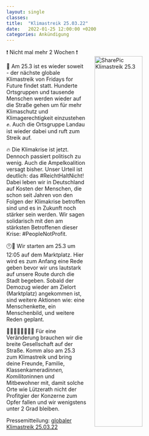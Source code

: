 ```yaml
---
layout: single
classes: 
title:  "Klimastreik 25.03.22"
date:   2022-01-25 12:00:00 +0200
categories: Ankündigung
---
```


<img src="https://github.com/fridaysforfuture-landau-pfalz/fridaysforfuture-landau-pfalz.github.io/blob/main/assets/images/GK%2025.03.22/SharePic%20GK%2025.3..png?raw=true" alt="SharePic Klimastreik 25.3" style="float:right;" hspace=20 vspace=20 height="50%" width="50%">

❗ Nicht mal mehr 2 Wochen ❗ 

📢 Am 25.3 ist es wieder soweit - der nächste globale Klimastreik von Fridays for Future findet statt. Hunderte Ortsgruppen und tausende Menschen werden wieder auf die Straße gehen um für mehr Klimaschutz und Klimagerechtigkeit einzustehen ✊. Auch die Ortsgruppe Landau ist wieder dabei und ruft zum Streik auf.  
 
🔥 Die Klimakrise ist jetzt. Dennoch passiert politisch zu wenig. Auch die Ampelkoalition versagt bisher. Unser Urteil ist deutlich: das #ReichtHaltNicht! Dabei leben wir in Deutschland auf Kosten der Menschen, die schon seit Jahren von den Folgen der Klimakrise betroffen sind und es in Zukunft noch stärker sein werden. Wir sagen solidarisch mit den am stärksten Betroffenen dieser Krise: #PeopleNotProfit.  
 
🕛📌 Wir starten am 25.3 um 12:05 auf dem Marktplatz. Hier wird es zum Anfang eine Rede geben bevor wir uns lautstark auf unsere Route durch die Stadt begeben. Sobald der Demozug wieder am Zielort (Marktplatz) angekommen ist, sind weitere Aktionen wie: eine Menschenkette, ein Menschenbild, und weitere Reden geplant.  

👨‍👩‍👧‍👦👨‍👩‍👧‍👦 Für eine Veränderung brauchen wir die breite Gesellschaft auf der Straße. Komm also am 25.3 zum Klimastreik und bring deine Freunde, Familie, Klassenkamerad*innen, Komiliton*innen und Mitbewohner mit, damit solche Orte wie Lützerath nicht der Profitgier der Konzerne zum Opfer fallen und wir wenigstens unter 2 Grad bleiben. <br>

<p></p>

Pressemitteilung: <a href="assets/images/GK 25.03.22/Pressemitteilung Globaler Klimastreik 250322_220125_135220.pdf" target="_blank" >globaler Klimastreik 25.03.22</a>
